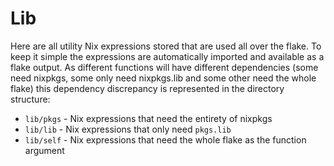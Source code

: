 # Lib

Here are all utility Nix expressions stored that are used all over the flake. To keep it simple the expressions are automatically imported and available as a flake output. As different functions will have different dependencies (some need nixpkgs, some only need nixpkgs.lib and some other need the whole flake) this dependency discrepancy is represented in the directory structure:

- `lib/pkgs` - Nix expressions that need the entirety of nixpkgs
- `lib/lib` - Nix expressions that only need `pkgs.lib`
- `lib/self` - Nix expressions that need the whole flake as the function argument